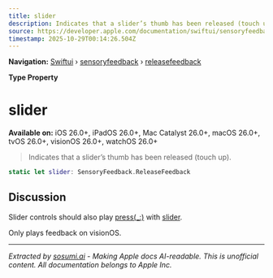 ```yaml
---
title: slider
description: Indicates that a slider’s thumb has been released (touch up).
source: https://developer.apple.com/documentation/swiftui/sensoryfeedback/releasefeedback/slider
timestamp: 2025-10-29T00:14:26.504Z
---
```


**Navigation:** [Swiftui](/documentation/swiftui) › [sensoryfeedback](/documentation/swiftui/sensoryfeedback) › [releasefeedback](/documentation/swiftui/sensoryfeedback/releasefeedback)

**Type Property**

# slider

**Available on:** iOS 26.0+, iPadOS 26.0+, Mac Catalyst 26.0+, macOS 26.0+, tvOS 26.0+, visionOS 26.0+, watchOS 26.0+

> Indicates that a slider’s thumb has been released (touch up).

```swift
static let slider: SensoryFeedback.ReleaseFeedback
```

## Discussion

Slider controls should also play [press(_:)](/documentation/swiftui/sensoryfeedback/press(_:)) with [slider](/documentation/swiftui/sensoryfeedback/pressfeedback/slider).

Only plays feedback on visionOS.

---

*Extracted by [sosumi.ai](https://sosumi.ai) - Making Apple docs AI-readable.*
*This is unofficial content. All documentation belongs to Apple Inc.*
